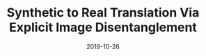 ---
title: "Synthetic to Real Translation Via Explicit Image Disentanglement"
collection: publications
permalink: /publication/cg2real
date: 2019-10-26
venue:
city:
state:
teaser:
thumbnail: 'cg2real.png'
authors: ICCV 2019, Seoul, South Korea
bibtex:
uri:
arxiv:
project:
poster:
data:
---